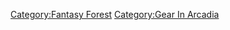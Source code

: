 [Category:Fantasy Forest](Category:Fantasy_Forest "wikilink")
[Category:Gear In Arcadia](Category:Gear_In_Arcadia "wikilink")
